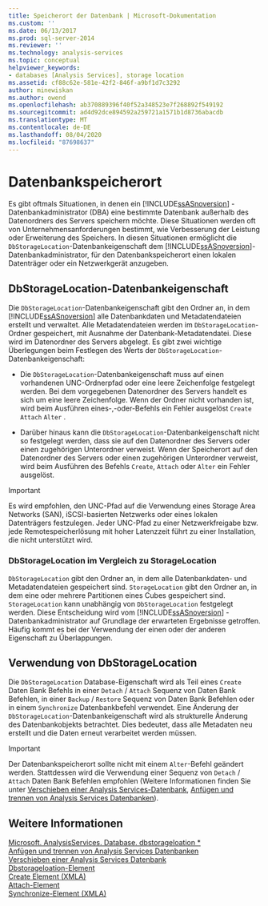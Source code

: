 ```yaml
---
title: Speicherort der Datenbank | Microsoft-Dokumentation
ms.custom: ''
ms.date: 06/13/2017
ms.prod: sql-server-2014
ms.reviewer: ''
ms.technology: analysis-services
ms.topic: conceptual
helpviewer_keywords:
- databases [Analysis Services], storage location
ms.assetid: cf88c62e-581e-42f2-846f-a9bf1d7c3292
author: minewiskan
ms.author: owend
ms.openlocfilehash: ab370889396f40f52a348523e7f268892f549192
ms.sourcegitcommit: ad4d92dce894592a259721a1571b1d8736abacdb
ms.translationtype: MT
ms.contentlocale: de-DE
ms.lasthandoff: 08/04/2020
ms.locfileid: "87698637"
---
```

# <a name="database-storage-location"></a>Datenbankspeicherort
  Es gibt oftmals Situationen, in denen ein [!INCLUDE[ssASnoversion](../../includes/ssasnoversion-md.md)] -Datenbankadministrator (DBA) eine bestimmte Datenbank außerhalb des Datenordners des Servers speichern möchte. Diese Situationen werden oft von Unternehmensanforderungen bestimmt, wie Verbesserung der Leistung oder Erweiterung des Speichers. In diesen Situationen ermöglicht die `DbStorageLocation`-Datenbankeigenschaft dem [!INCLUDE[ssASnoversion](../../includes/ssasnoversion-md.md)]-Datenbankadministrator, für den Datenbankspeicherort einen lokalen Datenträger oder ein Netzwerkgerät anzugeben.  
  
## <a name="dbstoragelocation-database-property"></a>DbStorageLocation-Datenbankeigenschaft  
 Die `DbStorageLocation`-Datenbankeigenschaft gibt den Ordner an, in dem [!INCLUDE[ssASnoversion](../../includes/ssasnoversion-md.md)] alle Datenbankdaten und Metadatendateien erstellt und verwaltet. Alle Metadatendateien werden im `DbStorageLocation`-Ordner gespeichert, mit Ausnahme der Datenbank-Metadatendatei. Diese wird im Datenordner des Servers abgelegt. Es gibt zwei wichtige Überlegungen beim Festlegen des Werts der `DbStorageLocation`-Datenbankeigenschaft:  
  
-   Die `DbStorageLocation`-Datenbankeigenschaft muss auf einen vorhandenen UNC-Ordnerpfad oder eine leere Zeichenfolge festgelegt werden. Bei dem vorgegebenen Datenordner des Servers handelt es sich um eine leere Zeichenfolge. Wenn der Ordner nicht vorhanden ist, wird beim Ausführen eines-,-oder-Befehls ein Fehler ausgelöst `Create` `Attach` `Alter` .  
  
-   Darüber hinaus kann die `DbStorageLocation`-Datenbankeigenschaft nicht so festgelegt werden, dass sie auf den Datenordner des Servers oder einen zugehörigen Unterordner verweist. Wenn der Speicherort auf den Datenordner des Servers oder einen zugehörigen Unterordner verweist, wird beim Ausführen des Befehls `Create`, `Attach` oder `Alter` ein Fehler ausgelöst.  
  
> [!IMPORTANT]  
>  Es wird empfohlen, den UNC-Pfad auf die Verwendung eines Storage Area Networks (SAN), iSCSI-basierten Netzwerks oder eines lokalen Datenträgers festzulegen. Jeder UNC-Pfad zu einer Netzwerkfreigabe bzw. jede Remotespeicherlösung mit hoher Latenzzeit führt zu einer Installation, die nicht unterstützt wird.  
  
### <a name="dbstoragelocation-compared-to-storagelocation"></a>DbStorageLocation im Vergleich zu StorageLocation  
 `DbStorageLocation` gibt den Ordner an, in dem alle Datenbankdaten- und Metadatendateien gespeichert sind. `StorageLocation` gibt den Ordner an, in dem eine oder mehrere Partitionen eines Cubes gespeichert sind. `StorageLocation` kann unabhängig von `DbStorageLocation` festgelegt werden. Diese Entscheidung wird vom [!INCLUDE[ssASnoversion](../../includes/ssasnoversion-md.md)] -Datenbankadministrator auf Grundlage der erwarteten Ergebnisse getroffen. Häufig kommt es bei der Verwendung der einen oder der anderen Eigenschaft zu Überlappungen.  
  
## <a name="dbstoragelocation-usage"></a>Verwendung von DbStorageLocation  
 Die `DbStorageLocation` Database-Eigenschaft wird als Teil eines `Create` Daten Bank Befehls in einer `Detach` / `Attach` Sequenz von Daten Bank Befehlen, in einer `Backup` / `Restore` Sequenz von Daten Bank Befehlen oder in einem `Synchronize` Datenbankbefehl verwendet. Eine Änderung der `DbStorageLocation`-Datenbankeigenschaft wird als strukturelle Änderung des Datenbankobjekts betrachtet. Dies bedeutet, dass alle Metadaten neu erstellt und die Daten erneut verarbeitet werden müssen.  
  
> [!IMPORTANT]  
>  Der Datenbankspeicherort sollte nicht mit einem `Alter`-Befehl geändert werden. Stattdessen wird die Verwendung einer Sequenz von `Detach` / `Attach` Daten Bank Befehlen empfohlen (Weitere Informationen finden Sie unter [Verschieben einer Analysis Services-Datenbank](move-an-analysis-services-database.md), [Anfügen und trennen von Analysis Services Datenbanken](attach-and-detach-analysis-services-databases.md)).  
  
## <a name="see-also"></a>Weitere Informationen  
 [Microsoft. AnalysisServices. Database. dbstorageloation *](/dotnet/api/microsoft.analysisservices.core.database.dbstoragelocation)   
 [Anfügen und trennen von Analysis Services Datenbanken](attach-and-detach-analysis-services-databases.md)   
 [Verschieben einer Analysis Services Datenbank](move-an-analysis-services-database.md)   
 [Dbstorageloation-Element](https://docs.microsoft.com/bi-reference/xmla/xml-elements-properties/dbstoragelocation-element)   
 [Create Element &#40;XMLA&#41;](https://docs.microsoft.com/bi-reference/xmla/xml-elements-commands/create-element-xmla)   
 [Attach-Element](https://docs.microsoft.com/bi-reference/xmla/xml-elements-commands/attach-element)   
 [Synchronize-Element &#40;XMLA&#41;](https://docs.microsoft.com/bi-reference/xmla/xml-elements-commands/synchronize-element-xmla)  
  
  
